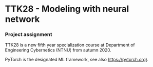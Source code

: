 # TTK28 - Modeling with neural network
### Project assignment

TTK28 is a new fifth year specialization course at Department of Engineering Cybernetics (NTNU) from autumn 2020.

PyTorch is the designated ML framework, see also https://pytorch.org/.
